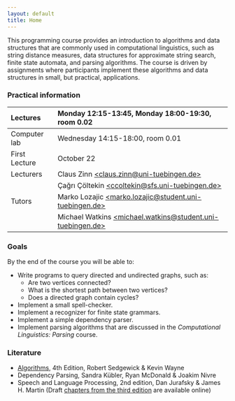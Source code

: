 ```yaml
---
layout: default
title: Home
---
```


This programming course provides an introduction to algorithms and data
structures that are commonly used in computational linguistics, such as
string distance measures, data structures for approximate string search,
finite state automata, and parsing algorithms.  The course is driven by
assignments where participants implement these algorithms and data
structures in small, but practical, applications.

### Practical information

| Lectures      | Monday 12:15-13:45, Monday 18:00-19:30, room 0.02 |
| :---          | :--- |
| Computer lab  | Wednesday 14:15-18:00, room 0.01 |
| First Lecture | October 22 |
| Lecturers     | Claus Zinn [\<claus.zinn@uni-tuebingen.de\>](mailto:claus.zinn@uni-tuebingen.de) |
|               | Çağrı Çöltekin [\<ccoltekin@sfs.uni-tuebingen.de\>](mailto:ccoltekin@sfs.uni-tuebingen.de) |
| Tutors        | Marko Lozajic [\<marko.lozajic@student.uni-tuebingen.de\>](mailto:marko.lozajic@student.uni-tuebingen.de) |
|               | Michael Watkins [\<michael.watkins@student.uni-tuebingen.de\>](mailto:michael.watkins@student.uni-tuebingen.de)|

### Goals

By the end of the course you will be able to:

  * Write programs to query directed and undirected graphs, such as:
    - Are two vertices connected?
    - What is the shortest path between two vertices?
    - Does a directed graph contain cycles?
  * Implement a small spell-checker.
  * Implement a recognizer for finite state grammars.
  * Implement a simple dependency parser.
  * Implement parsing algorithms that are discussed in the *Computational
    Linguistics: Parsing* course.

### Literature

* [Algorithms](http://algs4.cs.princeton.edu/home/), 4th Edition, Robert Sedgewick & Kevin Wayne
* Dependency Parsing, Sandra Kübler, Ryan McDonald & Joakim Nivre
* Speech and Language Processing, 2nd edition, Dan Jurafsky & James
  H. Martin
  (Draft [chapters from the third edition](http://web.stanford.edu/~jurafsky/slp3/)
  are available online)
